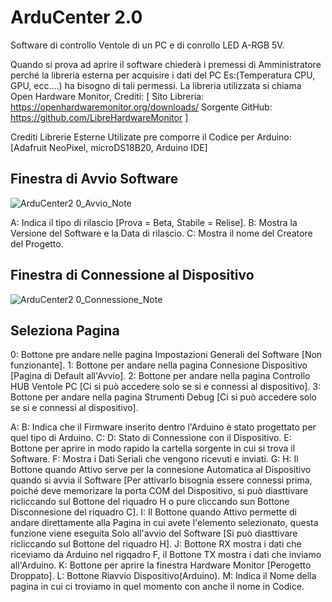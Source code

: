 # ArduCenter 2.0
Software di controllo Ventole di un PC e di conrollo LED A-RGB 5V.

Quando si prova ad aprire il software chiederà i premessi di Amministratore perché la libreria esterna per acquisire i dati del PC Es:(Temperatura CPU, GPU, ecc.…) ha bisogno di tali permessi. La libreria utilizzata si chiama Open Hardware Monitor, 
Crediti:
[
Sito Libreria: https://openhardwaremonitor.org/downloads/
Sorgente GitHub: https://github.com/LibreHardwareMonitor
]

Crediti Librerie Esterne Utilizate pre comporre il Codice per Arduino: [Adafruit NeoPixel, microDS18B20, Arduino IDE]


## Finestra di Avvio Software

![ArduCenter2 0_Avvio_Note](https://user-images.githubusercontent.com/76437833/226211964-0c023000-cbb8-48a2-afda-9a05b5a76a06.png)

A: Indica il tipo di rilascio [Prova = Beta, Stabile = Relise].
B: Mostra la Versione del Software e la Data di rilascio.
C: Mostra il nome del Creatore del Progetto.


## Finestra di Connessione al Dispositivo

![ArduCenter2 0_Connessione_Note](https://user-images.githubusercontent.com/76437833/226212168-6059b549-de64-47b7-a066-4598f605ec41.png)

## Seleziona Pagina
0: Bottone pre andare nelle pagina Impostazioni Generali del Software [Non funzionante].
1: Bottone per andare nella pagina Connesione Dispositivo [Pagina di Default all'Avvio].
2: Bottone per andare nella pagina Controllo HUB Ventole PC [Ci si può accedere solo se si e connessi al dispositivo].
3: Bottone per andare nella pagina Strumenti Debug [Ci si può accedere solo se si e connessi al dispositivo].


A:
B: Indica che il Firmware inserito dentro l'Arduino è stato progettato per quel tipo di Arduino.
C:
D: Stato di Connessione con il Dispositivo.
E: Bottone per aprire in modo rapido la cartella sorgente in cui si trova il Software.
F: Mostra i Dati Seriali che vengono ricevuti e inviati.
G:
H: Il Bottone quando Attivo serve per la connesione Automatica al Dispositivo quando si avvia il Software [Per attivarlo bisognia essere connessi prima, poiché deve memorizare la porta COM del Dispositivo, si può diasttivare ricliccando sul Bottone del riquadro H o pure cliccando sun Bottone Disconnesione del riquadro C].
I: Il Bottone quando Attivo permette di andare direttamente alla Pagina in cui avete l'elemento selezionato, questa funzione viene eseguita Solo all'avvio del Software [Si può diasttivare ricliccando sul Bottone del riquadro H].
J: Bottone RX mostra i dati che riceviamo da Arduino nel rigqadro F, il Bottone TX mostra i dati che inviamo all'Arduino.
K: Bottone per aprire la finestra Hardware Monitor [Perogetto Droppato].
L: Bottone Riavvio Dispositivo(Arduino).
M: Indica il Nome della pagina in cui ci troviamo in quel momento con anche il nome in Codice.
